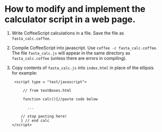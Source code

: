 # How to modify and implement the calculator script in a web page.

 1. Write CoffeeScript calculations in a file. Save the file as `fasta_calc.coffee`.

 2. Compile CoffeeScript into javascript. Use `coffee -c fasta_calc.coffee`. The file `fasta_calc.js` will appear in the same directory as `fasta_calc.coffee` (unless there are errors in compiling).

 3. Copy contents of `fasta_calc.js` into `index.html` in place of the ellipsis for example:

         <script type = "text/javascript">

             // from textBoxes.html

             function calc(){//paste code below

               ...

            // stop pasting here!
            } // end calc
        </script>
